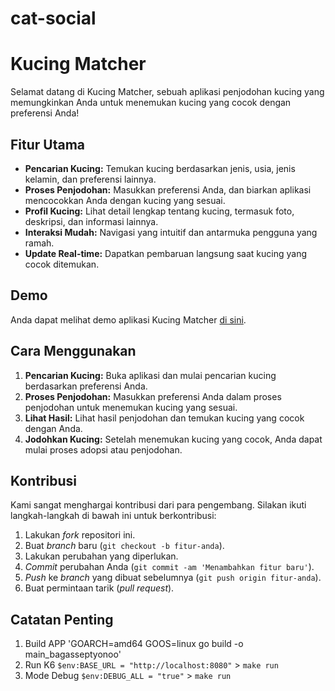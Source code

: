 ﻿# cat-social
# Kucing Matcher

Selamat datang di Kucing Matcher, sebuah aplikasi penjodohan kucing yang memungkinkan Anda untuk menemukan kucing yang cocok dengan preferensi Anda!

## Fitur Utama

- **Pencarian Kucing:** Temukan kucing berdasarkan jenis, usia, jenis kelamin, dan preferensi lainnya.
- **Proses Penjodohan:** Masukkan preferensi Anda, dan biarkan aplikasi mencocokkan Anda dengan kucing yang sesuai.
- **Profil Kucing:** Lihat detail lengkap tentang kucing, termasuk foto, deskripsi, dan informasi lainnya.
- **Interaksi Mudah:** Navigasi yang intuitif dan antarmuka pengguna yang ramah.
- **Update Real-time:** Dapatkan pembaruan langsung saat kucing yang cocok ditemukan.

## Demo

Anda dapat melihat demo aplikasi Kucing Matcher [di sini](link-demo).

## Cara Menggunakan

1. **Pencarian Kucing:** Buka aplikasi dan mulai pencarian kucing berdasarkan preferensi Anda.
2. **Proses Penjodohan:** Masukkan preferensi Anda dalam proses penjodohan untuk menemukan kucing yang sesuai.
3. **Lihat Hasil:** Lihat hasil penjodohan dan temukan kucing yang cocok dengan Anda.
4. **Jodohkan Kucing:** Setelah menemukan kucing yang cocok, Anda dapat mulai proses adopsi atau penjodohan.

## Kontribusi

Kami sangat menghargai kontribusi dari para pengembang. Silakan ikuti langkah-langkah di bawah ini untuk berkontribusi:

1. Lakukan *fork* repositori ini.
2. Buat *branch* baru (`git checkout -b fitur-anda`).
3. Lakukan perubahan yang diperlukan.
4. *Commit* perubahan Anda (`git commit -am 'Menambahkan fitur baru'`).
5. *Push* ke *branch* yang dibuat sebelumnya (`git push origin fitur-anda`).
6. Buat permintaan tarik (*pull request*).

## Catatan Penting
1. Build APP 'GOARCH=amd64 GOOS=linux go build -o main_bagasseptyonoo'
2. Run K6 `$env:BASE_URL = "http://localhost:8080"` >  `make run`
3. Mode Debug `$env:DEBUG_ALL = "true"` > `make run` 


